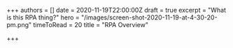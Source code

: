 +++
authors = []
date = 2020-11-19T22:00:00Z
draft = true
excerpt = "What is this RPA thing?"
hero = "/images/screen-shot-2020-11-19-at-4-30-20-pm.png"
timeToRead = 20
title = "RPA Overview"

+++
 